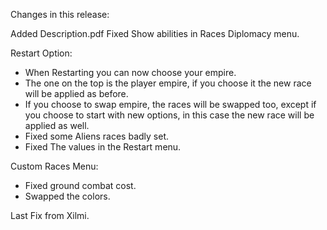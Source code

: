 Changes in this release:

Added Description.pdf
Fixed Show abilities in Races Diplomacy menu.

Restart Option:
  - When Restarting you can now choose your empire.
  - The one on the top is the player empire, if you choose it the new race will be applied as before.
  - If you choose to swap empire, the races will be swapped too, except if you choose to start with new options, in this case the new race will be applied as well.
  - Fixed some Aliens races badly set.
  - Fixed The values in the Restart menu.


Custom Races Menu:
  - Fixed ground combat cost.
  - Swapped the colors.

Last Fix from Xilmi.